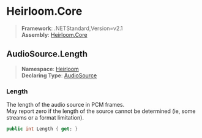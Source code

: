# Heirloom.Core

> **Framework**: .NETStandard,Version=v2.1  
> **Assembly**: [Heirloom.Core][0]  

## AudioSource.Length

> **Namespace**: [Heirloom][0]  
> **Declaring Type**: [AudioSource][1]  

### Length

The length of the audio source in PCM frames.   
 May report zero if the length of the source cannot be determined (ie, some streams or a format limitation).

```cs
public int Length { get; }
```

[0]: ../../../Heirloom.Core.md
[1]: ../AudioSource.md
